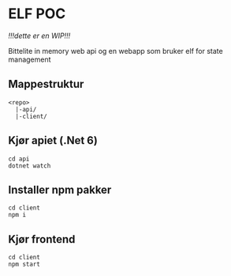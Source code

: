 # ELF POC

_!!!dette er en WIP!!!_

Bittelite in memory web api og en webapp som bruker elf for state management

## Mappestruktur
```
<repo>
  |-api/
  |-client/
```

## Kjør apiet (.Net 6)
```
cd api
dotnet watch
```

## Installer npm pakker
```
cd client
npm i
```

## Kjør frontend
```
cd client
npm start
```

